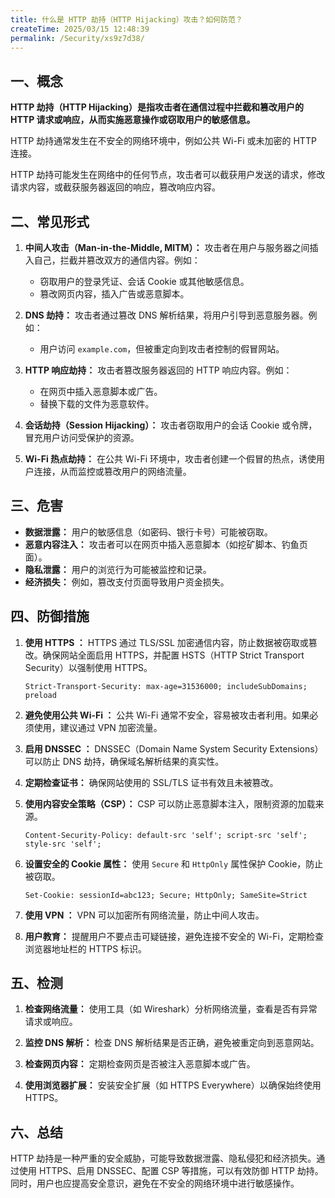 ```yaml
---
title: 什么是 HTTP 劫持（HTTP Hijacking）攻击？如何防范？
createTime: 2025/03/15 12:48:39
permalink: /Security/xs9z7d38/
---
```


## 一、概念

**HTTP 劫持（HTTP Hijacking）是指攻击者在通信过程中拦截和篡改用户的 HTTP 请求或响应，从而实施恶意操作或窃取用户的敏感信息。**

HTTP 劫持通常发生在不安全的网络环境中，例如公共 Wi-Fi 或未加密的 HTTP 连接。

HTTP 劫持可能发生在网络中的任何节点，攻击者可以截获用户发送的请求，修改请求内容，或截获服务器返回的响应，篡改响应内容。

## 二、常见形式

1. **中间人攻击（Man-in-the-Middle, MITM）：** 攻击者在用户与服务器之间插入自己，拦截并篡改双方的通信内容。例如：

   - 窃取用户的登录凭证、会话 Cookie 或其他敏感信息。
   - 篡改网页内容，插入广告或恶意脚本。

2. **DNS 劫持：** 攻击者通过篡改 DNS 解析结果，将用户引导到恶意服务器。例如：

   - 用户访问 `example.com`，但被重定向到攻击者控制的假冒网站。

3. **HTTP 响应劫持：** 攻击者篡改服务器返回的 HTTP 响应内容。例如：

   - 在网页中插入恶意脚本或广告。
   - 替换下载的文件为恶意软件。

4. **会话劫持（Session Hijacking）：** 攻击者窃取用户的会话 Cookie 或令牌，冒充用户访问受保护的资源。

5. **Wi-Fi 热点劫持：** 在公共 Wi-Fi 环境中，攻击者创建一个假冒的热点，诱使用户连接，从而监控或篡改用户的网络流量。

## 三、危害

- **数据泄露：** 用户的敏感信息（如密码、银行卡号）可能被窃取。
- **恶意内容注入：** 攻击者可以在网页中插入恶意脚本（如挖矿脚本、钓鱼页面）。
- **隐私泄露：** 用户的浏览行为可能被监控和记录。
- **经济损失：** 例如，篡改支付页面导致用户资金损失。

## 四、防御措施

1. **使用 HTTPS ：** HTTPS 通过 TLS/SSL 加密通信内容，防止数据被窃取或篡改。确保网站全面启用 HTTPS，并配置 HSTS（HTTP Strict Transport Security）以强制使用 HTTPS。

   ```http
   Strict-Transport-Security: max-age=31536000; includeSubDomains; preload
   ```

2. **避免使用公共 Wi-Fi ：** 公共 Wi-Fi 通常不安全，容易被攻击者利用。如果必须使用，建议通过 VPN 加密流量。
3. **启用 DNSSEC ：** DNSSEC（Domain Name System Security Extensions）可以防止 DNS 劫持，确保域名解析结果的真实性。
4. **定期检查证书：** 确保网站使用的 SSL/TLS 证书有效且未被篡改。
5. **使用内容安全策略（CSP）：** CSP 可以防止恶意脚本注入，限制资源的加载来源。

   ```http
   Content-Security-Policy: default-src 'self'; script-src 'self'; style-src 'self';
   ```

6. **设置安全的 Cookie 属性：** 使用 `Secure` 和 `HttpOnly` 属性保护 Cookie，防止被窃取。

   ```http
   Set-Cookie: sessionId=abc123; Secure; HttpOnly; SameSite=Strict
   ```

7. **使用 VPN ：** VPN 可以加密所有网络流量，防止中间人攻击。
8. **用户教育：** 提醒用户不要点击可疑链接，避免连接不安全的 Wi-Fi，定期检查浏览器地址栏的 HTTPS 标识。

## 五、检测

1. **检查网络流量：** 使用工具（如 Wireshark）分析网络流量，查看是否有异常请求或响应。

2. **监控 DNS 解析：** 检查 DNS 解析结果是否正确，避免被重定向到恶意网站。

3. **检查网页内容：** 定期检查网页是否被注入恶意脚本或广告。

4. **使用浏览器扩展：** 安装安全扩展（如 HTTPS Everywhere）以确保始终使用 HTTPS。

## 六、总结

HTTP 劫持是一种严重的安全威胁，可能导致数据泄露、隐私侵犯和经济损失。通过使用 HTTPS、启用 DNSSEC、配置 CSP 等措施，可以有效防御 HTTP 劫持。同时，用户也应提高安全意识，避免在不安全的网络环境中进行敏感操作。
